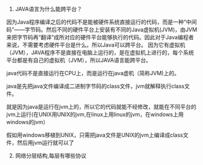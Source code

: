 1. JAVA语言为什么能跨平台？

因为Java程序编译之后的代码不是能被硬件系统直接运行的代码，而是一种“中间码”——字节码。然后不同的硬件平台上安装有不同的Java虚拟机(JVM)，由JVM来把字节码再“翻译”成所对应的硬件平台能够执行的代码。因此对于Java编程者来说，不需要考虑硬件平台是什么。所以Java可以跨平台。
因为它有虚拟机（JVM），JAVA程序不是直接在电脑上运行的，是在虚拟机上进行的，每个系统平台都是有自己的虚拟机（JVM），所以JAVA语言能跨平台。 
 
java代码不是直接运行在CPU上，而是运行在java虚机（简称JVM)上的。   

  java是先把java文件编译成二进制字节码的class文件，jvm就解释执行class文件。   

  就是因为java是运行在jvm上的，所以它的代码就能不经修改，就能在不同平台的jvm上运行(在UNIX用UNIX的jvm,在linux上用linux的jvm，在windows上用windows的jvm）   

  假如用windows移植到UNIX，只需把java文件是UNIX的jvm上编译成class文件，然后用jvm运行就可以了

2. 网络分层结构,每层有哪些协议

